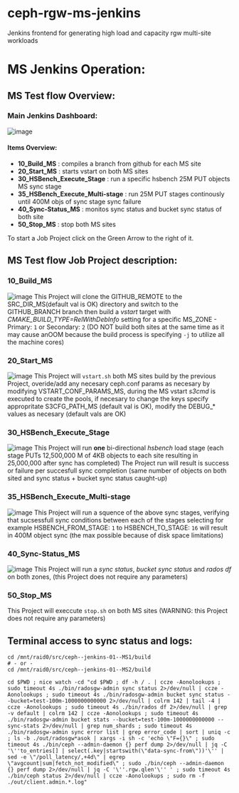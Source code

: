 # ceph-rgw-ms-jenkins
Jenkins frontend for generating high load and capacity rgw multi-site workloads

# MS Jenkins Operation:

## MS Test flow Overview:

### Main Jenkins Dashboard:

![image](https://user-images.githubusercontent.com/31659604/215765711-121ace9a-ad39-464d-8458-5340ff34bf3f.png)

#### Items Overview:
+ **10_Build_MS** : compiles a branch from github for each MS site
+ **20_Start_MS** : starts vstart on both MS sites
+ **30_HSBench_Execute_Stage** : run a specific hsbench 25M PUT objects MS sync stage
+ **35_HSBench_Execute_Multi-stage** : run 25M PUT stages continously until 400M objs of sync stage sync failure
+ **40_Sync-Status_MS** : monitos sync status and bucket sync status of both site
+ **50_Stop_MS** : stop both MS sites

To start a Job Project click on the Green Arrow to the right of it.

## MS Test flow Job Project description:

### 10_Build_MS
![image](https://user-images.githubusercontent.com/31659604/215874645-e46f7f62-f7be-419f-b220-28a2007e52fb.png)
This Project will clone the GITHUB_REMOTE to the SRC_DIR_MS(default val is OK) directory and switch to the GITHUB_BRANCH branch
then build a _vstart_ target with _CMAKE_BUILD_TYPE=RelWithDebInfo_ setting
for a specific MS_ZONE - Primary: `1` or Secondary: `2`
(DO NOT build both sites at the same time as it may cause anOOM because the build process is specifying `-j` to utilize all the machine cores)

### 20_Start_MS
![image](https://user-images.githubusercontent.com/31659604/215876799-b1a998e5-70ad-48e6-8698-06912a2a2e5a.png)
This Project will `vstart.sh` both MS sites build by the previous Project, overide/add any necesary ceph.conf params as necesary by modifying VSTART_CONF_PARAMS_MS, during the MS vstart _s3cmd_ is executed to create the pools, if necesary to change the keys specify appropritate S3CFG_PATH_MS (default val is OK), modify the DEBUG_* values as necesary (default vals are OK)

### 30_HSBench_Execute_Stage
![image](https://user-images.githubusercontent.com/31659604/215877912-724c8b28-db31-4705-afae-d92f9e8cc787.png)
This Project will run **one** bi-directional _hsbench_ load stage (each stage PUTs 12,500,000 M of 4KB objects to each site resulting in 25,000,000 after sync has completed)
The Project run will result is success or failure per succesfull sync completion (same number of objects on both sited and sync status + bucket sync status caught-up)

### 35_HSBench_Execute_Multi-stage
![image](https://user-images.githubusercontent.com/31659604/215880569-823991ea-2b96-44b9-ad8f-68d5ca92c692.png)
This Project will run a squence of the above sync stages, verifying that sucsessfull sync conditions between each of the stages
selecting for example HSBENCH_FROM_STAGE: `1` to HSBENCH_TO_STAGE: `16` will result in 400M object sync (the max possible because of disk space limitations)

### 40_Sync-Status_MS
![image](https://user-images.githubusercontent.com/31659604/215881715-56d7f163-60f5-4cd9-9edb-5d7007a2dddd.png)
This Project will run a _sync status_, _bucket sync status_ and _rados df_ on both zones, (this Project does not require any parameters)

### 50_Stop_MS
This Project will execcute `stop.sh` on both MS sites (WARNING: this Project does not require any parameters)



## Terminal access to sync status and logs:
```
cd /mnt/raid0/src/ceph--jenkins-01--MS1/build
# - or -
cd /mnt/raid0/src/ceph--jenkins-01--MS2/build

cd $PWD ; nice watch -cd "cd $PWD ; df -h / . | ccze -Aonolookups ; sudo timeout 4s ./bin/radosgw-admin sync status 2>/dev/null | ccze -Aonolookups ; sudo timeout 4s ./bin/radosgw-admin bucket sync status --bucket=test-100m-1000000000000 2>/dev/null | colrm 142 | tail -4 | ccze -Aonolookups ; sudo timeout 4s ./bin/rados df 2>/dev/null | grep -v default | colrm 142 | ccze -Aonolookups ; sudo timeout 4s ./bin/radosgw-admin bucket stats --bucket=test-100m-1000000000000 --sync-stats 2>/dev/null | grep num_shards ; sudo timeout 4s ./bin/radosgw-admin sync error list | grep error_code | sort | uniq -c ; ls -b ./out/radosgw*asok | xargs -i sh -c 'echo \"F={}\" ; sudo timeout 4s ./bin/ceph --admin-daemon {} perf dump 2>/dev/null | jq -C '\''to_entries[] | select(.key|startswith(\"data-sync-from\"))'\'' | sed -e \"/poll_latency/,+4d\" | egrep \"avgcount|sum|fetch_not_modified\" ; sudo ./bin/ceph --admin-daemon {} perf dump 2>/dev/null | jq -C '\''.rgw.qlen'\'' ' ; sudo timeout 4s ./bin/ceph status 2>/dev/null | ccze -Aonolookups ; sudo rm -f  ./out/client.admin.*.log"

